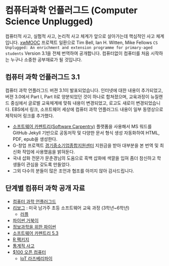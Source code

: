 컴퓨터과학 언플러그드 (Computer Science Unplugged)
===========

컴퓨터적 사고, 실험적 사고, 논리적 사고 체계가 앞으로 살아가는데 핵심적인 사고 체계입니다.
[xwMOOC](http://www.xwmooc.net) 프로젝트 일환으로 Tim Bell, Ian H. Witten, Mike Fellows `CS Unplugged: An enrichment and extension programme for primary-aged students` Version 3.1을 전체 번역하여 공개합니다. 컴퓨터없이 컴퓨터를 처음 시작하는 누구나 소중한 공부재료가 될 것입니다.


## 컴퓨터 과학 언플러그드 3.1

컴퓨터 과학 언플러그드 버젼 3.1이 발표되었습니다. 인터넷에 대한 내용이 추가되었고, 버젼 3.0에서 Part I, Part II로 양분되었던 것이 하나로 합쳐졌으며, 교육과정이 뉴질랜드 중심에서 글로벌 교육체계에 맞춰 내용이 변경되었고, 로고도 새로이 변경되었습니다. 
EBS에서 링크, 소프트웨어 세상에 컴퓨터 과학 언플러그드 내용이 일부 동영상으로 제작되어 링크를 추가했다.

- [소프트웨어 카펜트리(Software Carpentry)](software-carpentry.org) 플랫폼을 사용해서 MS 워드를 GitHub Jekyll 기반으로 공동저작 및 다양한 문서 형식 생성 자동화하여 HTML, PDF, epub을 생성한다.
- G-창업 프로젝트 [경기중소기업종합지원센터](http://www.egbiz.or.kr/) 지원금을 받아 대부분을 본 번역 및 최신화 작업에 사용했음을 밝혀둔다.
- 국내 삽화 전문가 문춘경님의 도움으로 흑백 삽화에 색깔을 입혀 좀더 참신하고 학생들이 관심을 갖도록 만들었다. 
- 그외 다수의 분들이 많은 조언과 협조를 아끼지 않아 감사드립니다.

## 단계별 컴퓨터 과학 공개 자료

- [컴퓨터 과학 언플러그드](http://unplugged.xwmooc.org)  
- [리보그](http://reeborg.xwmooc.org)  : 미국 남가주 초등 소프트웨어 교육 과정 (3학년~6학년)
     - [러플](http://rur-ple.xwmooc.org)  
- [파이썬 거북이](http://swcarpentry.github.io/python-novice-turtles/index-kr.html)  
- [정보과학을 위한 파이썬](http://python.xwmooc.org)  
- [소프트웨어 카펜트리 5.3](http://statkclee.github.io/swcarpentry-version-5-3-new/)
- [R 팩키지](http://r-pkgs.xwmooc.org/)
- [통계적 사고](http://think-stat.xwmooc.org/)
- [$100 오픈 컴퓨터](http://computer.xwmooc.org/)
    - [IoT 라즈베리파이](http://raspberry-pi.xwmooc.org/)
